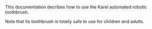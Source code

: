 
This documentation decribes how to use the Karel automated robotic toothbrush.

Note that tis toothbrush is totally safe to use for children and adults.


